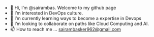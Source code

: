 - 👋 Hi, I’m @sairambas. Welcome to my github page
- 👀 I’m interested in DevOps culture.
- 🌱 I’m currently learning ways to become a expertise in Devops
- 💞️ I’m looking to collaborate on paths like Cloud Computing and AI.
- 📫 How to reach me ... sairambasker962@gmail.com

<!---
sairambas/sairambas is a ✨ special ✨ repository because its `README.md` (this file) appears on your GitHub profile.
You can click the Preview link to take a look at your changes.
--->
